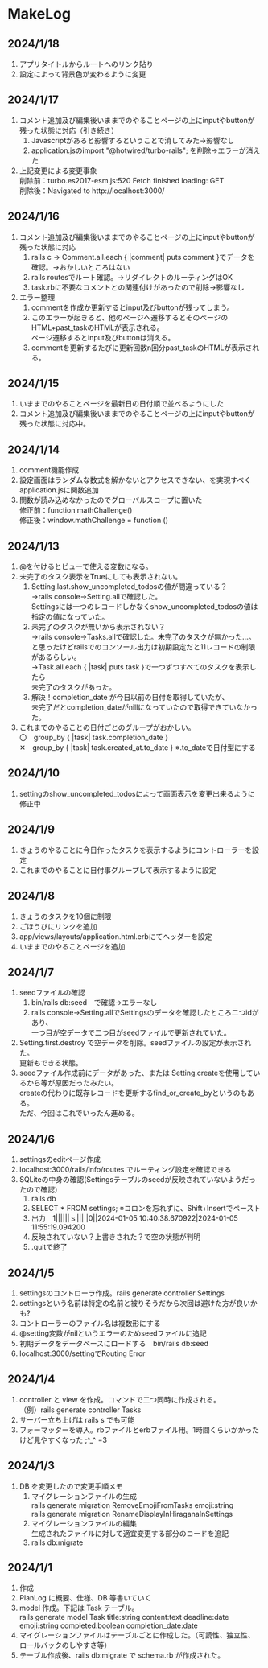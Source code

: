 # MakeLog

## 2024/1/18

1. アプリタイトルからルートへのリンク貼り
2. 設定によって背景色が変わるように変更

## 2024/1/17

1. コメント追加及び編集後いままでのやることページの上にinputやbuttonが残った状態に対応（引き続き）
   1. Javascriptがあると影響するということで消してみた→影響なし
   2. application.jsのimport "@hotwired/turbo-rails"; を削除→エラーが消えた
2. 上記変更による変更事象  
   削除前：turbo.es2017-esm.js:520 Fetch finished loading: GET  
   削除後：Navigated to http://localhost:3000/

## 2024/1/16

1. コメント追加及び編集後いままでのやることページの上にinputやbuttonが残った状態に対応
   1. rails c → Comment.all.each { |comment| puts comment }でデータを確認。→おかしいところはない
   2. rails routesでルート確認。→リダイレクトのルーティングはOK
   3. task.rbに不要なコメントとの関連付けがあったので削除→影響なし
2. エラー整理
   1. commentを作成か更新するとinput及びbuttonが残ってしまう。
   2. このエラーが起きると、他のページへ遷移するとそのページのHTML+past_taskのHTMLが表示される。  
      ページ遷移するとinput及びbuttonは消える。
   3. commentを更新するたびに更新回数n回分past_taskのHTMLが表示される。

## 2024/1/15

1. いままでのやることページを最新日の日付順で並べるようにした
2. コメント追加及び編集後いままでのやることページの上にinputやbuttonが残った状態に対応中。

## 2024/1/14

1. comment機能作成
2. 設定画面はランダムな数式を解かないとアクセスできない、を実現すべくapplication.jsに関数追加
3. 関数が読み込めなかったのでグローバルスコープに置いた  
   修正前：function mathChallenge()  
   修正後：window.mathChallenge = function ()

## 2024/1/13

1. @を付けるとビューで使える変数になる。
2. 未完了のタスク表示をTrueにしても表示されない。
   1. Setting.last.show_uncompleted_todosの値が間違っている？  
      →rails console→Setting.allで確認した。  
      Settingsには一つのレコードしかなくshow_uncompleted_todosの値は指定の値になっていた。
   2. 未完了のタスクが無いから表示されない？  
      →rails console→Tasks.allで確認した。未完了のタスクが無かった…。  
      と思ったけどrailsでのコンソール出力は初期設定だと11レコードの制限があるらしい。  
      →Task.all.each { |task| puts task }で一つずつすべてのタスクを表示したら  
      未完了のタスクがあった。
   3. 解決！completion_date が今日以前の日付を取得していたが、  
      未完了だとcompletion_dateがnillになっていたので取得できていなかった。
3. これまでのやることの日付ごとのグループがおかしい。  
   〇　group_by { |task| task.completion_date }  
   ✕　group_by { |task| task.created_at.to_date } ※.to_dateで日付型にする

## 2024/1/10

1. settingのshow_uncompleted_todosによって画面表示を変更出来るように修正中

## 2024/1/9

1. きょうのやることに今日作ったタスクを表示するようにコントローラーを設定
2. これまでのやることに日付事グループして表示するように設定

## 2024/1/8

1. きょうのタスクを10個に制限
2. ごほうびにリンクを追加
3. app/views/layouts/application.html.erbにてヘッダーを設定
4. いままでのやることページを追加

## 2024/1/7

1. seedファイルの確認
   1. bin/rails db:seed　で確認→エラーなし
   2. rails console→Setting.allでSettingsのデータを確認したところ二つidがあり、  
      一つ目が空データで二つ目がseedファイルで更新されていた。
2. Setting.first.destroy で空データを削除。seedファイルの設定が表示された。  
   更新もできる状態。
3. seedファイル作成前にデータがあった、または Setting.createを使用しているから等が原因だったみたい。  
   createの代わりに既存レコードを更新するfind_or_create_byというのもある。  
   ただ、今回はこれでいったん進める。

## 2024/1/6

1. settingsのeditページ作成
2. localhost:3000/rails/info/routes でルーティング設定を確認できる
3. SQLiteの中身の確認(Settingsテーブルのseedが反映されていないようだったので確認)
   1. rails db
   2. SELECT \* FROM settings; ※コロンを忘れずに、Shift+Insertでペースト
   3. 出力　1||||||ｓ|||||0||2024-01-05 10:40:38.670922|2024-01-05 11:55:19.094200
   4. 反映されていない？上書きされた？で空の状態が判明
   5. .quitで終了

## 2024/1/5

1. settingsのコントローラ作成。rails generate controller Settings
2. settingsという名前は特定の名前と被りそうだから次回は避けた方が良いかも?
3. コントローラーのファイル名は複数形にする
4. @setting変数がnilというエラーのためseedファイルに追記
5. 初期データをデータベースにロードする　bin/rails db:seed
6. localhost:3000/settingでRouting Error

## 2024/1/4

1. controller と view を作成。コマンドで二つ同時に作成される。  
   （例）rails generate controller Tasks
2. サーバー立ち上げは rails s でも可能
3. フォーマッターを導入。rbファイルとerbファイル用。1時間くらいかかったけど見やすくなった ;^\_^ =3

## 2024/1/3

1. DB を変更したので変更手順メモ
   1. マイグレーションファイルの生成  
      rails generate migration RemoveEmojiFromTasks emoji:string  
      rails generate migration RenameDisplayInHiraganaInSettings
   2. マイグレーションファイルの編集  
      生成されたファイルに対して適宜変更する部分のコードを追記
   3. rails db:migrate

## 2024/1/1

1. 作成
2. PlanLog に概要、仕様、DB 等書いていく
3. model 作成。下記は Task テーブル。  
   rails generate model Task title:string content:text deadline:date emoji:string completed:boolean completion_date:date
4. マイグレーションファイルはテーブルごとに作成した。（可読性、独立性、ロールバックのしやすさ等）
5. テーブル作成後、rails db:migrate で schema.rb が作成された。
